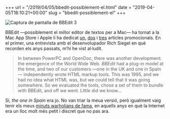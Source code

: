 +++
url = "/2019/04/05/bbedit-possiblement-el.html"
date = "2019-04-05T18:10:21+00:00"
slug = "bbedit-possiblement-el"
+++

<img src="/uploads/2019/2019-04-05-bbedit-3.jpg" alt="Captura de pantalla de BBEdit 3">

BBEdit —possiblement el millor editor de textos per a Mac— ha tornat a la Mac App Store i Apple li ha dedicat [un](https://itunes.apple.com/us/story/id1435835881), [dos](https://itunes.apple.com/us/story/id1451975928) i [tres](https://itunes.apple.com/us/story/id1433999132) articles promocionals. En el primer, una entrevista amb el desenvolupador Rich Siegel en què recorden els anys passats, m’hi he vist al·ludit.

> In between PowerPC and OpenDoc, there was another development: the emergence of the World Wide Web. *BBEdit* had a plug-in model at the time, and two of our customers —one in the
UK and one in Spain— independently wrote HTML markup tools. This was 1995, and we had no idea what HTML was, but we could tell that it was going somewhere. So we evaluated the tools, chose a set of them to bundle with BBEdit, and off we went. Little did we know…

Sí, *the one in Spain* era jo. No van triar la meua versió, però igualment vaig tenir els meus [minuts warholians de fama](/2003/06/03/bbedit), en aquells anys en què la Internet era un lloc molt més petit i discret que no pas ara.
